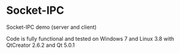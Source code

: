 Socket-IPC
==========

Socket-IPC demo (server and client)

Code is fully functional and tested on Windows 7 and Linux 3.8 with QtCreator 2.6.2 and Qt 5.0.1
